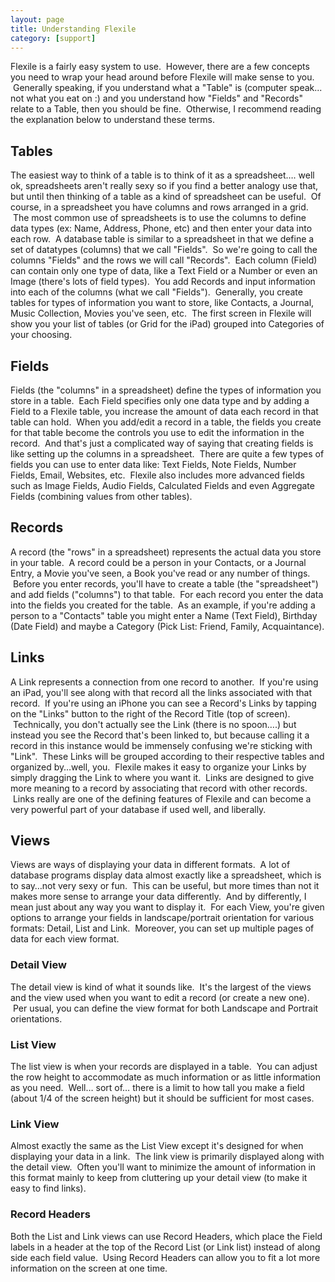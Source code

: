 ```yaml
---
layout: page
title: Understanding Flexile
category: [support]
---
```


Flexile is a fairly easy system to use.  However, there are a few concepts you need to wrap your head around before Flexile will make sense to you.  Generally speaking, if you understand what a "Table" is (computer speak... not what you eat on :) and you understand how "Fields" and "Records" relate to a Table, then you should be fine.  Otherwise, I recommend reading the explanation below to understand these terms.

## Tables

The easiest way to think of a table is to think of it as a spreadsheet…. well ok, spreadsheets aren't really sexy so if you find a better analogy use that, but until then thinking of a table as a kind of spreadsheet can be useful.  Of course, in a spreadsheet you have columns and rows arranged in a grid.  The most common use of spreadsheets is to use the columns to define data types (ex: Name, Address, Phone, etc) and then enter your data into each row.  A database table is similar to a spreadsheet in that we define a set of datatypes (columns) that we call "Fields".  So we're going to call the columns "Fields" and the rows we will call "Records".  Each column (Field) can contain only one type of data, like a Text Field or a Number or even an Image (there's lots of field types).  You add Records and input information into each of the columns (what we call "Fields").  Generally, you create tables for types of information you want to store, like Contacts, a Journal, Music Collection, Movies you've seen, etc.  The first screen in Flexile will show you your list of tables (or Grid for the iPad) grouped into Categories of your choosing.

## Fields

Fields (the "columns" in a spreadsheet) define the types of information you store in a table.  Each Field specifies only one data type and by adding a Field to a Flexile table, you increase the amount of data each record in that table can hold.  When you add/edit a record in a table, the fields you create for that table become the controls you use to edit the information in the record.  And that's just a complicated way of saying that creating fields is like setting up the columns in a spreadsheet.  There are quite a few types of fields you can use to enter data like: Text Fields, Note Fields, Number Fields, Email, Websites, etc.  Flexile also includes more advanced fields such as Image Fields, Audio Fields, Calculated Fields and even Aggregate Fields (combining values from other tables).  

## Records

A record (the "rows" in a spreadsheet) represents the actual data you store in your table.  A record could be a person in your Contacts, or a Journal Entry, a Movie you've seen, a Book you've read or any number of things.  Before you enter records, you'll have to create a table (the "spreadsheet") and add fields ("columns") to that table.  For each record you enter the data into the fields you created for the table.  As an example, if you're adding a person to a "Contacts" table you might enter a Name (Text Field), Birthday (Date Field) and maybe a Category (Pick List: Friend, Family, Acquaintance).

## Links

A Link represents a connection from one record to another.  If you're using an iPad, you'll see along with that record all the links associated with that record.  If you're using an iPhone you can see a Record's Links by tapping on the "Links" button to the right of the Record Title (top of screen).  Technically, you don't actually see the Link (there is no spoon….) but instead you see the Record that's been linked to, but because calling it a record in this instance would be immensely confusing we're sticking with "Link".  These Links will be grouped according to their respective tables and organized by…well, you.  Flexile makes it easy to organize your Links by simply dragging the Link to where you want it.  Links are designed to give more meaning to a record by associating that record with other records.  Links really are one of the defining features of Flexile and can become a very powerful part of your database if used well, and liberally. 

## Views

Views are ways of displaying your data in different formats.  A lot of database programs display data almost exactly like a spreadsheet, which is to say…not very sexy or fun.  This can be useful, but more times than not it makes more sense to arrange your data differently.  And by differently, I mean just about any way you want to display it.  For each View, you're given options to arrange your fields in landscape/portrait orientation for various formats: Detail, List and Link.  Moreover, you can set up multiple pages of data for each view format.

### Detail View

The detail view is kind of what it sounds like.  It's the largest of the views and the view used when you want to edit a record (or create a new one).  Per usual, you can define the view format for both Landscape and Portrait orientations.

### List View

The list view is when your records are displayed in a table.  You can adjust the row height to accommodate as much information or as little information as you need.  Well… sort of… there is a limit to how tall you make a field (about 1/4 of the screen height) but it should be sufficient for most cases.

### Link View

Almost exactly the same as the List View except it's designed for when displaying your data in a link.  The link view is primarily displayed along with the detail view.  Often you'll want to minimize the amount of information in this format mainly to keep from cluttering up your detail view (to make it easy to find links).  

### Record Headers 

Both the List and Link views can use Record Headers, which place the Field labels in a header at the top of the Record List (or Link list) instead of along side each field value.  Using Record Headers can allow you to fit a lot more information on the screen at one time.
